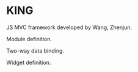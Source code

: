 # KING
JS MVC framework developed by Wang, Zhenjun.


Module definition. 

Two-way data binding. 

Widget definition.

